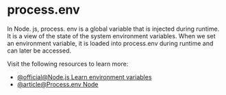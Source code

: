 # process.env

In Node. js, process. env is a global variable that is injected during runtime. It is a view of the state of the system environment variables. When we set an environment variable, it is loaded into process.env during runtime and can later be accessed.

Visit the following resources to learn more:

- [@official@Node.js Learn environment variables](https://nodejs.org/en/learn/command-line/how-to-read-environment-variables-from-nodejs)
- [@article@Process.env Node](https://www.knowledgehut.com/blog/web-development/node-environment-variables)
